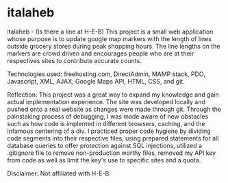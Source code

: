 # italaheb
italaheb - (Is there a line at H-E-B)
This project is a small web application whose purpose is to update google map markers with the length of lines outside grocery stores during peak shopping hours. The line lengths on the markers are crowd driven and encourages people who are at their respectives sites to contribute accurate counts.

Technologies used: freehosting.com, DirectAdmin, MAMP stack, PDO, Javascript, XML, AJAX, Google Maps API, HTML, CSS, and git.

Reflection: This project was a great way to expand my knowledge and gain actual implementation experience. The site was developed locally and pushed onto a real website as changes were made through git. Through the painstaking process of debugging, I was made aware of new obstacles such as how code is implented in different browsers, caching, and the infamous centering of a div. I practiced proper code hygiene by dividing code segments into their respective files, using prepared statements for all database queries to offer protection against SQL injections, utilized a .gitignore file to remove non-production worthy files, removed my API key from code as well as limit the key's use to specific sites and a quota.

Disclaimer: Not affiliated with H-E-B.
